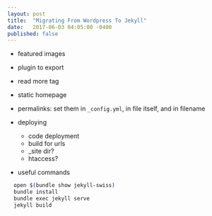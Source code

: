 ```yaml
---
layout: post
title:  "Migrating From Wordpress To Jekyll"
date:   2017-06-03 04:05:00 -0400
published: false
---
```



- featured images
- plugin to export
- read more tag
- static homepage
- permalinks: set them in `_config.yml`, in file itself, and in filename

- deploying
  - code deployment
  - build for urls
  - \_site dir?
  - htaccess?

- useful commands

```bash
  open $(bundle show jekyll-swiss)
  bundle install
  bundle exec jekyll serve
  jekyll build
```

